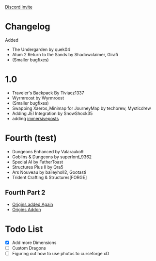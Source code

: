 [Discord invite](https://discord.gg/tGyZvxcpPb)

# Changelog
 
Added
- The Undergarden by quek04
- Atum 2 Return to the Sands by Shadowclaimer, Girafi
- (Smaller bugfixes)

# 1.0
- Traveler's Backpack By Tiviacz1337
- Wyrmroost by Wyrmroost
- (Smaller bugfixes)
- Swapping Xaeros_Minimap for JourneyMap by techbrew, Mysticdrew
- Adding JEI Integration by SnowShock35
- adding [immersiveposts](https://www.curseforge.com/minecraft/mc-mods/immersiveposts)

# Fourth (test) 
- Dungeons Enhanced by Valarauko9
- Goblins & Dungeons by superlord_9362
- Special AI by FatherToast
- Structures Plus II by Qra5
- Ars Nouveau by baileyholl2, Gootasti
- Trident Crafting & Structures[FORGE]
## Fourth Part 2 
- [Origins added Again](https://www.curseforge.com/minecraft/mc-mods/origins-forge)
- [Origins Addon](https://www.curseforge.com/minecraft/mc-mods/libra-an-origins-addon/files/3404203)

# Todo List
- [x] Add more Dimensions
- [ ] Custom Dragons
- [ ] Figuring out how to use photos to curseforge xD
